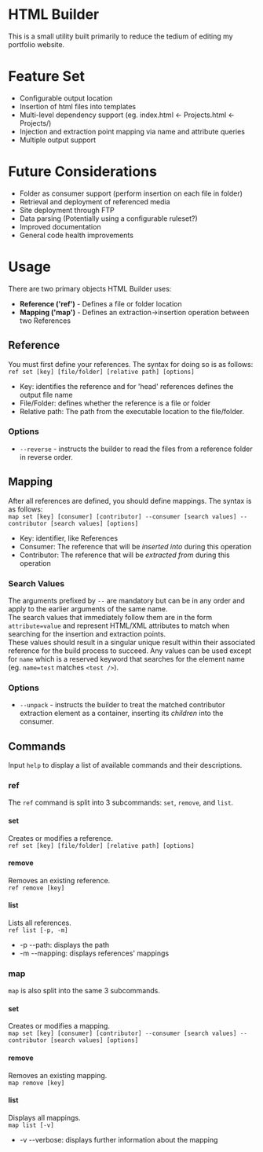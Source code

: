 # HTML Builder

This is a small utility built primarily to reduce the tedium of editing my portfolio website.

# Feature Set
- Configurable output location
- Insertion of html files into templates
- Multi-level dependency support (eg. index.html <- Projects.html <- Projects/)
- Injection and extraction point mapping via name and attribute queries
- Multiple output support

# Future Considerations
- Folder as consumer support (perform insertion on each file in folder)
- Retrieval and deployment of referenced media
- Site deployment through FTP
- Data parsing (Potentially using a configurable ruleset?)
- Improved documentation
- General code health improvements

# Usage
There are two primary objects HTML Builder uses:
- **Reference ('ref')** - Defines a file or folder location
- **Mapping ('map')** - Defines an extraction->insertion operation between two References

## Reference
You must first define your references. The syntax for doing so is as follows:<br>
`ref set [key] [file/folder] [relative path] [options]`<br>
- Key: identifies the reference and for 'head' references defines the output file name
- File/Folder: defines whether the reference is a file or folder
- Relative path: The path from the executable location to the file/folder.

### Options
- `--reverse` - instructs the builder to read the files from a reference folder in reverse order.

## Mapping
After all references are defined, you should define mappings. The syntax is as follows:<br>
`map set [key] [consumer] [contributor] --consumer [search values] --contributor [search values] [options]`<br>
- Key: identifier, like References
- Consumer: The reference that will be *inserted into* during this operation
- Contributor: The reference that will be *extracted from* during this operation
### Search Values
The arguments prefixed by `--` are mandatory but can be in any order and apply to the earlier arguments of the same name.<br>
The search values that immediately follow them are in the form `attribute=value` and represent HTML/XML attributes to match when searching for the insertion and extraction points.<br>
These values should result in a singular unique result within their associated reference for the build process to succeed. Any values can be used except for `name` which is a reserved keyword that searches for the element name (eg. `name=test` matches `<test />`).

### Options
- `--unpack` - instructs the builder to treat the matched contributor extraction element as a container, inserting its *children* into the consumer.

## Commands
Input `help` to display a list of available commands and their descriptions.

### ref
The `ref` command is split into 3 subcommands: `set`, `remove`, and `list`.
#### set
Creates or modifies a reference.<br>
`ref set [key] [file/folder] [relative path] [options]`
#### remove
Removes an existing reference.<br>
`ref remove [key]`
#### list
Lists all references.<br>
`ref list [-p, -m]`<br>
- -p --path: displays the path
- -m --mapping: displays references' mappings

### map
`map` is also split into the same 3 subcommands.
#### set
Creates or modifies a mapping.<br>
`map set [key] [consumer] [contributor] --consumer [search values] --contributor [search values] [options]`<br>
#### remove
Removes an existing mapping.<br>
`map remove [key]`<br>
#### list
Displays all mappings.<br>
`map list [-v]`<br>
- -v --verbose: displays further information about the mapping